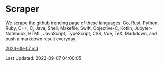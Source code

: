 # Scraper

We scrape the github trending page of these languages: Go, Rust, Python, Ruby, C++, C, Java, Shell, Makefile, Swift, Objective-C, Kotlin, Jupyter-Notebook, HTML, JavaScript, TypeScript, CSS, Vue, TeX, Markdown, and push a markdown result everyday.

[2023-09-07.md](https://github.com/yangwenmai/github-trending-backup/blob/master/2023-09-07.md)

Last Updated: 2023-09-07 04:00:05